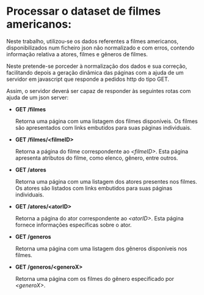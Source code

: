 # Processar o dataset de filmes americanos:

Neste trabalho, utilizou-se os dados referentes a filmes americanos, disponibilizados num ficheiro json não normalizado e com erros, contendo informação relativa a atores, filmes e gêneros de filmes.

Neste pretende-se porceder à normalização dos dados e sua correção, facilitando depois a geração dinâmica das páginas com a ajuda de um servidor em javascript que responde a pedidos http do tipo GET.

Assim, o servidor deverá ser capaz de responder às seguintes rotas com ajuda de um json server:

- **GET /filmes**

    Retorna uma página com uma listagem dos filmes disponíveis. Os filmes são apresentados com links embutidos para suas páginas individuais.

- **GET /filmes/\<filmeID\>**

    Retorna a página do filme correspondente ao *\<filmeID\>*. Esta página apresenta atributos do filme, como elenco, gênero, entre outros.

- **GET /atores**

    Retorna uma página com uma listagem dos atores presentes nos filmes. Os atores são listados com links embutidos para suas páginas individuais.

- **GET /atores/\<atorID\>**

    Retorna a página do ator correspondente ao *\<atorID\>*. Esta página fornece informações específicas sobre o ator.

- **GET /generos**

    Retorna uma página com uma listagem dos gêneros disponíveis nos filmes.

- **GET /generos/\<generoX\>**

    Retorna uma página com os filmes do gênero especificado por *\<generoX\>*.